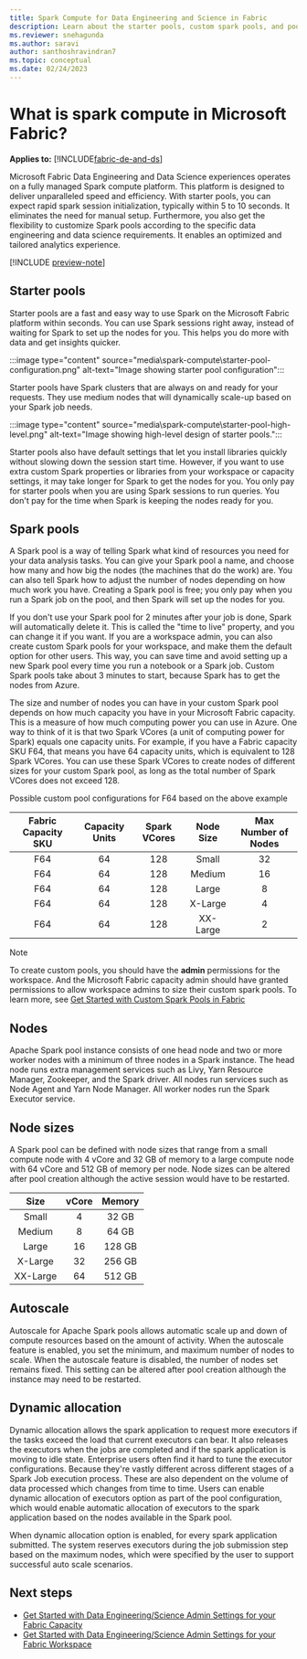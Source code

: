 ```yaml
---
title: Spark Compute for Data Engineering and Science in Fabric
description: Learn about the starter pools, custom spark pools, and pool configurations for data engineering and science experiences in Fabric
ms.reviewer: snehagunda
ms.author: saravi
author: santhoshravindran7
ms.topic: conceptual
ms.date: 02/24/2023
---
```

# What is spark compute in Microsoft Fabric?

**Applies to:** [!INCLUDE[fabric-de-and-ds](includes/fabric-de-ds.md)]

Microsoft Fabric Data Engineering and Data Science experiences operates on a fully managed Spark compute platform. This platform is designed to deliver unparalleled speed and efficiency. With starter pools, you can expect rapid spark session initialization, typically within 5 to 10 seconds. It eliminates the need for manual setup. Furthermore, you also get the flexibility to customize Spark pools according to the specific data engineering and data science requirements. It enables an optimized and tailored analytics experience.

[!INCLUDE [preview-note](../includes/preview-note.md)]

## Starter pools

Starter pools are a fast and easy way to use Spark on the Microsoft Fabric platform within seconds. You can use Spark sessions right away, instead of waiting for Spark to set up the nodes for you. This helps you do more with data and get insights quicker.

:::image type="content" source="media\spark-compute\starter-pool-configuration.png" alt-text="Image showing starter pool configuration":::

Starter pools have Spark clusters that are always on and ready for your requests. They use medium nodes that will dynamically scale-up based on your Spark job needs.  

:::image type="content" source="media\spark-compute\starter-pool-high-level.png" alt-text="Image showing high-level design of starter pools.":::

Starter pools also have default settings that let you install libraries quickly without slowing down the session start time. However, if you want to use extra custom Spark properties or libraries from your workspace or capacity settings, it may take longer for Spark to get the nodes for you. You only pay for starter pools when you are using Spark sessions to run queries. You don't pay for the time when Spark is keeping the nodes ready for you.

## Spark pools

A Spark pool is a way of telling Spark what kind of resources you need for your data analysis tasks. You can give your Spark pool a name, and choose how many and how big the nodes (the machines that do the work) are. You can also tell Spark how to adjust the number of nodes depending on how much work you have. Creating a Spark pool is free; you only pay when you run a Spark job on the pool, and then Spark will set up the nodes for you.

If you don't use your Spark pool for 2 minutes after your job is done, Spark will automatically delete it. This is called the "time to live" property, and you can change it if you want. If you are a workspace admin, you can also create custom Spark pools for your workspace, and make them the default option for other users. This way, you can save time and avoid setting up a new Spark pool every time you run a notebook or a Spark job. Custom Spark pools take about 3 minutes to start, because Spark has to get the nodes from Azure.

The size and number of nodes you can have in your custom Spark pool depends on how much capacity you have in your Microsoft Fabric capacity. This is a measure of how much computing power you can use in Azure. One way to think of it is that two Spark VCores (a unit of computing power for Spark) equals one capacity units. For example, if you have a Fabric capacity SKU F64, that means you have 64 capacity units, which is equivalent to 128 Spark VCores. You can use these Spark VCores to create nodes of different sizes for your custom Spark pool, as long as the total number of Spark VCores does not exceed 128.

Possible custom pool configurations for F64 based on the above example

|Fabric Capacity SKU| Capacity Units|Spark VCores|Node Size|Max Number of Nodes|
|:-----:|:-----:|:------:|:-----:|:-----:|
|F64 |64|128|Small|32|
|F64 |64|128|Medium|16|
|F64 |64|128|Large|8|
|F64 |64|128|X-Large|4|
|F64 |64|128|XX-Large|2|

> [!NOTE]
> To create custom pools, you should have the **admin** permissions for the workspace. And the Microsoft Fabric capacity admin should have granted permissions to allow workspace admins to size their custom spark pools. To learn more, see [Get Started with Custom Spark Pools in Fabric](create-custom-spark-pools.md)

## Nodes

Apache Spark pool instance consists of one head node and two or more worker nodes with a minimum of three nodes in a Spark instance. The head node runs extra management services such as Livy, Yarn Resource Manager, Zookeeper, and the Spark driver. All nodes run services such as Node Agent and Yarn Node Manager. All worker nodes run the Spark Executor service.

## Node sizes

A Spark pool can be defined with node sizes that range from a small compute node with 4 vCore and 32 GB of memory to a large compute node with 64 vCore and 512 GB of memory per node. Node sizes can be altered after pool creation although the active session would have to be restarted.

|Size| vCore|Memory|
|:-----:|:-----:|:------:|
|Small |4|32 GB|
|Medium |8|64 GB|
|Large |16|128 GB|
|X-Large |32|256 GB|
|XX-Large |64|512 GB|

## Autoscale

Autoscale for Apache Spark pools allows automatic scale up and down of compute resources based on the amount of activity. When the autoscale feature is enabled, you set the minimum, and maximum number of nodes to scale. When the autoscale feature is disabled, the number of nodes set remains fixed. This setting can be altered after pool creation although the instance may need to be restarted.

## Dynamic allocation

Dynamic allocation allows the spark application to request more executors if the tasks exceed the load that current executors can bear. It also releases the executors when the jobs are completed and if the spark application is moving to idle state. Enterprise users often find it hard to tune the executor configurations. Because they're vastly different across different stages of a Spark Job execution process. These are also dependent on the volume of data processed which changes from time to time. Users can enable dynamic allocation of executors option as part of the pool configuration, which would enable automatic allocation of executors to the spark application based on the nodes available in the Spark pool.

When dynamic allocation option is enabled, for every spark application submitted. The system reserves executors during the job submission step based on the maximum nodes, which were specified by the user to support successful auto scale scenarios.

## Next steps

* [Get Started with Data Engineering/Science Admin Settings for your Fabric Capacity](capacity-settings-overview.md)
* [Get Started with Data Engineering/Science Admin Settings for your Fabric Workspace](workspace-admin-settings.md)
